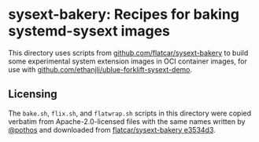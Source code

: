 # sysext-bakery: Recipes for baking systemd-sysext images

This directory uses scripts from
[github.com/flatcar/sysext-bakery](https://github.com/flatcar/sysext-bakery) to build some
experimental system extension images in OCI container images, for use with
[github.com/ethanjli/ublue-forklift-sysext-demo](https://github.com/ethanjli/ublue-forklift-sysext-demo/).

## Licensing

The `bake.sh`, `flix.sh`, and `flatwrap.sh` scripts in this directory were copied verbatim
from Apache-2.0-licensed files with the same names written by [@pothos](https://github.com/pothos)
and downloaded from
[flatcar/sysext-bakery e3534d3](https://github.com/flatcar/sysext-bakery/commit/e3534d3).
